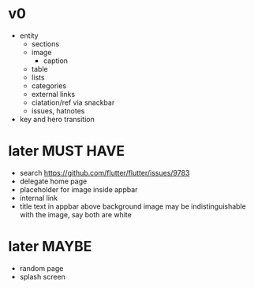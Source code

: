 # v0

- entity
  - sections
  - image
    - caption
  - table
  - lists
  - categories
  - external links
  - ciatation/ref via snackbar
  - issues, hatnotes
- key and hero transition

# later MUST HAVE

- search https://github.com/flutter/flutter/issues/9783
- delegate home page
- placeholder for image inside appbar
- internal link
- title text in appbar above background image may be indistinguishable with the image, say both are white

# later MAYBE

- random page
- splash screen
